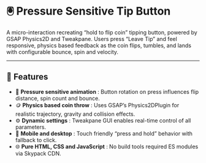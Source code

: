 # 🖲️ Pressure Sensitive Tip Button

A micro-interaction recreating “hold to flip coin” tipping button, powered by GSAP Physics2D and Tweakpane. Users press “Leave Tip” and feel responsive, physics based feedback as the coin flips, tumbles, and lands with configurable bounce, spin and velocity.

---

## 🚀 Features  
- 🔄 **Pressure sensitive animation** : Button rotation on press influences flip distance, spin count and bounce.  
- 🪙 **Physics based coin throw** : Uses GSAP’s Physics2DPlugin for realistic trajectory, gravity and collision effects.  
- ⚙️ **Dynamic settings** : Tweakpane GUI enables real-time control of all parameters.
- 📱 **Mobile and desktop** : Touch friendly “press and hold” behavior with fallback to click.  
- 🌐 **Pure HTML, CSS and JavaScript** : No build tools required ES modules via Skypack CDN. 
